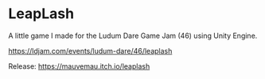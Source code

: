 # LeapLash

A little game I made for the Ludum Dare Game Jam (46) using Unity Engine.

https://ldjam.com/events/ludum-dare/46/leaplash

Release:
https://mauvemau.itch.io/leaplash

